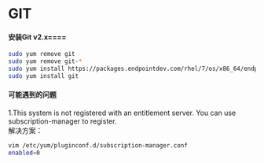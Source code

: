 # GIT

#### 安装Git v2.x====
```bash 
sudo yum remove git
sudo yum remove git-*
sudo yum install https://packages.endpointdev.com/rhel/7/os/x86_64/endpoint-repo.x86_64.rpm
sudo yum install git
```

#### 可能遇到的问题
1.This system is not registered with an entitlement server. 
You can use subscription-manager to register.  
解决方案：
```bash 
vim /etc/yum/pluginconf.d/subscription-manager.conf
enabled=0
```